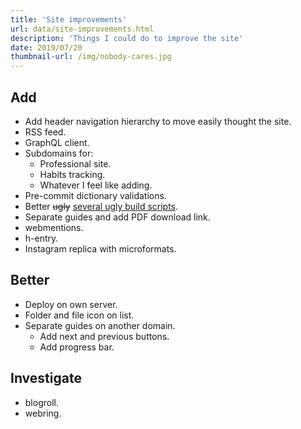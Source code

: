 ```yaml
---
title: 'Site improvements'
url: data/site-improvements.html
description: 'Things I could do to improve the site'
date: 2019/07/20
thumbnail-url: /img/nobody-cares.jpg
---
```


## Add

- Add header navigation hierarchy to move easily thought the site.
- RSS feed.
- GraphQL client.
- Subdomains for:
  - Professional site.
  - Habits tracking.
  - Whatever I feel like adding.
- Pre-commit dictionary validations.
- Better ~~ugly~~ [several ugly build scripts](https://github.com/NormanPerrin/nperrin/tree/src/scripts).
- Separate guides and add PDF download link.
- webmentions.
- h-entry.
- Instagram replica with microformats.

## Better

- Deploy on own server.
- Folder and file icon on list.
- Separate guides on another domain.
    - Add next and previous buttons.
    - Add progress bar.

## Investigate

- blogroll.
- webring.

